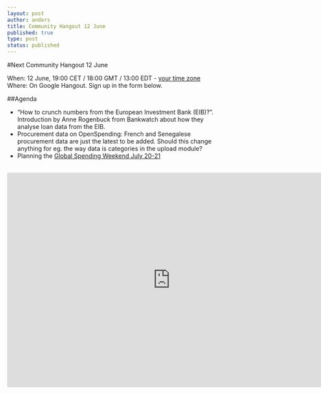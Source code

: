 ```yaml
---
layout: post
author: anders
title: Community Hangout 12 June
published: true
type: post
status: published
---
```


#Next Community Hangout 12 June

When: 12 June, 19:00 CET / 18:00 GMT / 13:00 EDT - [your time zone](http://www.timeanddate.com/worldclock/fixedtime.html?msg=OpenSpending+Community+Hangout&iso=20130612T13&p1=263&ah=1)
<br>
Where: On Google Hangout. Sign up in the form below. 

##Agenda 
- “How to crunch numbers from the European Investment Bank (EIB)?”. Introduction by Anne Rogenbuck from Bankwatch about how they analyse loan data from the EIB. 
- Procurement data on OpenSpending: French and Senegalese procurement data are just the latest to be added. Should this change anything for eg. the way data is categories in the upload module? 
- Planning the [Global Spending Weekend July 20-21](https://docs.google.com/a/okfn.org/document/d/1Zh-TPxgMiFDrzk-rNJqL9CmCbbtlZmp2xjWlZ6T20TA/edit#)
<br>
<iframe src="https://docs.google.com/a/okfn.org/forms/d/1vi2LNysNsu346-X8H5oIp00OUjDFsiR_pYcQSWrQAiY/viewform?embedded=true" width="760" height="500" frameborder="0" marginheight="0" marginwidth="0">Loading...</iframe>

